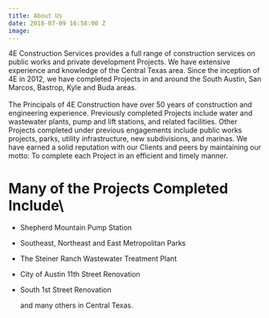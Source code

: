 ```yaml
---
title: About Us
date: 2018-07-09 16:58:00 Z
image: 
---
```


4E Construction Services provides a full range of construction services on public works and private development Projects. We have extensive experience and knowledge of the Central Texas area. Since the inception of 4E in 2012, we have completed Projects in and around the South Austin, San Marcos, Bastrop, Kyle and Buda areas.\
\
The Principals of 4E Construction have over 50 years of construction and engineering experience. Previously completed Projects include water and wastewater plants, pump and lift stations, and related facilities. Other Projects completed under previous engagements include public works projects, parks, utility infrastructure, new subdivisions, and marinas. We have earned a solid reputation with our Clients and peers by maintaining our motto: To complete each Project in an efficient and timely manner.

# Many of the Projects Completed Include\\

* Shepherd Mountain Pump Station

* Southeast, Northeast and East Metropolitan Parks

* The Steiner Ranch Wastewater Treatment Plant

* City of Austin 11th Street Renovation

* South 1st Street Renovation

  and many others in Central Texas.